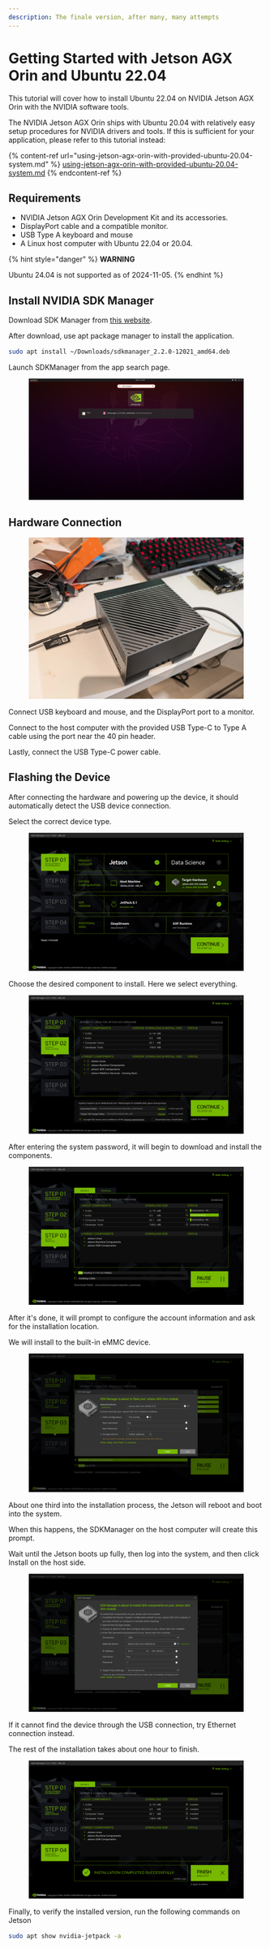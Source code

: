 ```yaml
---
description: The finale version, after many, many attempts
---
```


# Getting Started with Jetson AGX Orin and Ubuntu 22.04

This tutorial will cover how to install Ubuntu 22.04 on NVIDIA Jetson AGX Orin with the NVIDIA software tools.

The NVIDIA Jetson AGX Orin ships with Ubuntu 20.04 with relatively easy setup procedures for NVIDIA drivers and tools. If this is sufficient for your application, please refer to this tutorial instead:

{% content-ref url="using-jetson-agx-orin-with-provided-ubuntu-20.04-system.md" %}
[using-jetson-agx-orin-with-provided-ubuntu-20.04-system.md](using-jetson-agx-orin-with-provided-ubuntu-20.04-system.md)
{% endcontent-ref %}



## Requirements

* NVIDIA Jetson AGX Orin Development Kit and its accessories.
* DisplayPort cable and a compatible monitor.
* USB Type A keyboard and mouse
* A Linux host computer with Ubuntu 22.04 or 20.04.

{% hint style="danger" %}
**WARNING**

Ubuntu 24.04 is not supported as of 2024-11-05.
{% endhint %}





## Install NVIDIA SDK Manager

Download SDK Manager from [this website](https://developer.nvidia.com/sdk-manager).



After download, use apt package manager to install the application.

```bash
sudo apt install ~/Downloads/sdkmanager_2.2.0-12021_amd64.deb
```



Launch SDKManager from the app search page.

<figure><img src="../../../.gitbook/assets/Screenshot from 2024-11-05 21-50-11.png" alt=""><figcaption></figcaption></figure>



## Hardware Connection

<figure><img src="../../../.gitbook/assets/image (3) (1) (1).png" alt=""><figcaption></figcaption></figure>

Connect USB keyboard and mouse, and the DisplayPort port to a monitor.

Connect to the host computer with the provided USB Type-C to Type A cable using the port near the 40 pin header.

Lastly, connect the USB Type-C power cable.



## Flashing the Device

After connecting the hardware and powering up the device, it should automatically detect the USB device connection.

Select the correct device type.

<figure><img src="../../../.gitbook/assets/Screenshot from 2024-11-05 21-50-48.png" alt=""><figcaption></figcaption></figure>



Choose the desired component to install. Here we select everything.

<figure><img src="../../../.gitbook/assets/image (232).png" alt=""><figcaption></figcaption></figure>



After entering the system password, it will begin to download and install the components.

<figure><img src="../../../.gitbook/assets/image (233).png" alt=""><figcaption></figcaption></figure>

After it's done, it will prompt to configure the account information and ask for the installation location.

We will install to the built-in eMMC device.

<figure><img src="../../../.gitbook/assets/image (234).png" alt=""><figcaption></figcaption></figure>



About one third into the installation process, the Jetson will reboot and boot into the system.

When this happens, the SDKManager on the host computer will create this prompt.

Wait until the Jetson boots up fully, then log into the system, and then click Install on the host side.

<figure><img src="../../../.gitbook/assets/image (235).png" alt=""><figcaption></figcaption></figure>

If it cannot find the device through the USB connection, try Ethernet connection instead.



The rest of the installation takes about one hour to finish.

<figure><img src="../../../.gitbook/assets/image (236).png" alt=""><figcaption></figcaption></figure>



Finally, to verify the installed version, run the following commands on Jetson

```bash
sudo apt show nvidia-jetpack -a
```





